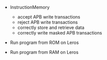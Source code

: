 
- InstructionMemory
    - accept APB write transactions
    - reject APB write transactions
    - correctly store and retrieve data
    - correctly write masked APB transactions


- Run program from ROM on Leros
- Run program from RAM on Leros
